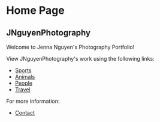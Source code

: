 # Home Page
## JNguyenPhotography

Welcome to Jenna Nguyen's Photography Portfolio!

View JNguyenPhotography's work using the following links:
* [Sports](./sports.md)
* [Animals](./animals.md)
* [People](./people.md)
* [Travel](./travel.md)

For more information:
* [Contact](./contact.md)
